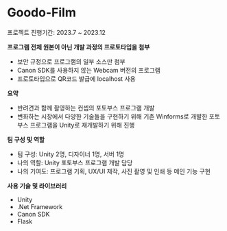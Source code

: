 # Goodo-Film
프로젝트 진행기간: 2023.7 ~ 2023.12

**프로그램 전체 원본이 아닌 개발 과정의 프로토타입을 첨부**
- 보안 규정으로 프로그램의 일부 소스만 첨부
- Canon SDK를 사용하지 않는 Webcam 버전의 프로그램
- 프로토타입으로 QR코드 발급에 localhost 사용

**요약**
- 반려견과 함께 촬영하는 컨셉의 포토부스 프로그램 개발
- 변화하는 시장에서 다양한 기술들을 구현하기 위해
기존 Winforms로 개발한 포토부스 프로그램을 Unity로 재개발하기 위해 진행

**팀 구성 및 역할**
- 팀 구성: Unity 2명, 디자이너 1명, 서버 1명
- 나의 역할: Unity 포토부스 프로그램 개발 담당
- 나의 기여도: 프로그램 기획, UX/UI 제작, 사진 촬영 및 인쇄 등 메인 기능 구현

**사용 기술 및 라이브러리**
- Unity
- .Net Framework
- Canon SDK
- Flask
